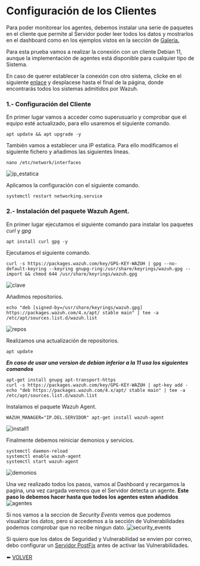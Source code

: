 # Configuración de los Clientes

Para poder monitorear los agentes, debemos instalar una serie de paquetes en el cliente que permite al Servidor poder leer todos los datos y mostrarlos en el dashboard como en los ejemplos vistos en la sección de [Galeria.](https://github.com/kikeloppez/Wazuh-Monitoring/blob/main/contenido/galeria.md)

Para esta prueba vamos a realizar la conexión con un cliente Debian 11, aunque la implementación de agentes está disponible para cualquier tipo de Sistema.

En caso de querer establecer la conexión con otro sistema, clicke en el siguiente [enlace](https://wazuh.com/install/) y desplacese hasta el final de la página, donde encontrarás todos los sistemas admitidos por Wazuh.

### 1.- Configuración del Cliente


En primer lugar vamos a acceder como superusuario y comprobar que el equipo esté actualizado, para ello usaremos el siguiente comando.
```
apt update && apt upgrade -y
```

También vamos a establecer una IP estatica. Para ello modificamos el siguiente fichero y añadimos las siguientes lineas.
```
nano /etc/network/interfaces
```
![ip_estatica]()

Aplicamos la configuración con el siguiente comando.
```
systemctl restart networking.service
```

### 2.- Instalación del paquete Wazuh Agent.

En primer lugar ejecutamos el siguiente comando para instalar los paquetes *curl* y *gpg*
```
apt install curl gpg -y
```
Ejecutamos el siguiente comando.
```
curl -s https://packages.wazuh.com/key/GPG-KEY-WAZUH | gpg --no-default-keyring --keyring gnupg-ring:/usr/share/keyrings/wazuh.gpg --import && chmod 644 /usr/share/keyrings/wazuh.gpg
```
![clave]()

Añadimos repositorios.
```
echo "deb [signed-by=/usr/share/keyrings/wazuh.gpg] https://packages.wazuh.com/4.x/apt/ stable main" | tee -a /etc/apt/sources.list.d/wazuh.list
```
![repos]()

Realizamos una actualización de repositorios.
```
apt update
````

***En caso de usar una version de debian inferior a la 11 usa los siguientes comandos***
```
apt-get install gnupg apt-transport-https
curl -s https://packages.wazuh.com/key/GPG-KEY-WAZUH | apt-key add -
echo "deb https://packages.wazuh.com/4.x/apt/ stable main" | tee -a /etc/apt/sources.list.d/wazuh.list
```

Instalamos el paquete Wazuh Agent.
```
WAZUH_MANAGER="IP.DEL.SERVIDOR" apt-get install wazuh-agent
```
![install1]()

Finalmente debemos reiniciar demonios y servicios.
```
systemctl daemon-reload
systemctl enable wazuh-agent
systemctl start wazuh-agent
```
![demonios]()

Una vez realizado todos los pasos, vamos al Dashboard y recargamos la pagina, una vez cargada veremos que el Servidor detecta un agente. **Este paso lo debemos hacer hasta que todos los agentes esten añadidos**
![agentes]()

Si nos vamos a la seccion de *Security Events* vemos que podemos visualizar los datos, pero si accedemos a la sección de Vulnerabilidades podemos comprobar que no recibe ningun dato.
![security_events]()

Si quiero que los datos de Seguridad y Vulnerabilidad se envien por correo, debo configurar un [Servidor PostFix]() antes de activar las Vulnerabilidades.

:arrow_left: [VOLVER](https://github.com/kikeloppez/Wazuh-Monitoring)
